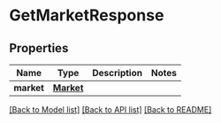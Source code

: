 # GetMarketResponse

## Properties
Name | Type | Description | Notes
------------ | ------------- | ------------- | -------------
**market** | [**Market**](Market.md) |  | 

[[Back to Model list]](../README.md#documentation-for-models) [[Back to API list]](../README.md#documentation-for-api-endpoints) [[Back to README]](../README.md)

